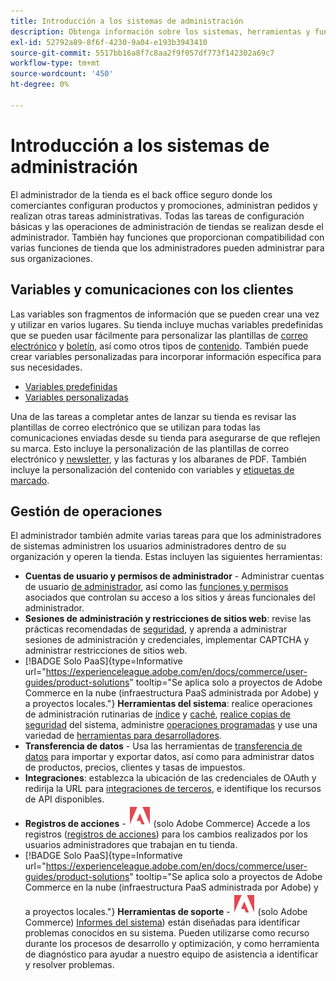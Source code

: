 ```yaml
---
title: Introducción a los sistemas de administración
description: Obtenga información sobre los sistemas, herramientas y funciones que el administrador de la tienda puede utilizar para administrar de forma eficaz los sitios, los datos, las integraciones y los usuarios administradores.
exl-id: 52792a89-8f6f-4230-9a04-e193b3943410
source-git-commit: 5517bb16a8f7c8aa2f9f057df773f142302a69c7
workflow-type: tm+mt
source-wordcount: '450'
ht-degree: 0%

---
```


# Introducción a los sistemas de administración

El administrador de la tienda es el back office seguro donde los comerciantes configuran productos y promociones, administran pedidos y realizan otras tareas administrativas. Todas las tareas de configuración básicas y las operaciones de administración de tiendas se realizan desde el administrador. También hay funciones que proporcionan compatibilidad con varias funciones de tienda que los administradores pueden administrar para sus organizaciones.

## Variables y comunicaciones con los clientes

Las variables son fragmentos de información que se pueden crear una vez y utilizar en varios lugares. Su tienda incluye muchas variables predefinidas que se pueden usar fácilmente para personalizar las plantillas de [correo electrónico](email-templates.md) y [boletín](../merchandising-promotions/newsletter-template.md), así como otros tipos de [contenido](../content-design/introduction.md#content). También puede crear variables personalizadas para incorporar información específica para sus necesidades.

- [Variables predefinidas](variables-predefined.md)
- [Variables personalizadas](variables-custom.md)

Una de las tareas a completar antes de lanzar su tienda es revisar las plantillas de correo electrónico que se utilizan para todas las comunicaciones enviadas desde su tienda para asegurarse de que reflejen su marca. Esto incluye la personalización de las plantillas de correo electrónico y [newsletter](../merchandising-promotions/newsletter-template.md), y las facturas y los albaranes de PDF. También incluye la personalización del contenido con variables y [etiquetas de marcado](markup-tags.md).

## Gestión de operaciones

El administrador también admite varias tareas para que los administradores de sistemas administren los usuarios administradores dentro de su organización y operen la tienda. Estas incluyen las siguientes herramientas:

- **Cuentas de usuario y permisos de administrador** - Administrar cuentas de usuario [de administrador](permissions-users-all.md), así como las [funciones y permisos](permissions-user-roles.md) asociados que controlan su acceso a los sitios y áreas funcionales del administrador.
- **Sesiones de administración y restricciones de sitios web**: revise las prácticas recomendadas de [seguridad](security.md), y aprenda a administrar sesiones de administración y credenciales, implementar CAPTCHA y administrar restricciones de sitios web.
- [!BADGE Solo PaaS]{type=Informative url="https://experienceleague.adobe.com/en/docs/commerce/user-guides/product-solutions" tooltip="Se aplica solo a proyectos de Adobe Commerce en la nube (infraestructura PaaS administrada por Adobe) y a proyectos locales."} **Herramientas del sistema**: realice operaciones de administración rutinarias de [índice](index-management.md) y [caché](cache-management.md), [realice copias de seguridad](backups.md) del sistema, administre [operaciones programadas](data-scheduled-import-export.md) y use una variedad de [herramientas para desarrolladores](developer-tools.md).
- **Transferencia de datos** - Usa las herramientas de [transferencia de datos](data-transfer.md) para importar y exportar datos, así como para administrar datos de productos, precios, clientes y tasas de impuestos.
- **Integraciones**: establezca la ubicación de las credenciales de OAuth y redirija la URL para [integraciones de terceros](integrations.md), e identifique los recursos de API disponibles.
- **Registros de acciones** - ![Adobe Commerce](../assets/adobe-logo.svg) (solo Adobe Commerce) Accede a los registros ([registros de acciones](action-log.md)) para los cambios realizados por los usuarios administradores que trabajan en tu tienda.
- [!BADGE Solo PaaS]{type=Informative url="https://experienceleague.adobe.com/en/docs/commerce/user-guides/product-solutions" tooltip="Se aplica solo a proyectos de Adobe Commerce en la nube (infraestructura PaaS administrada por Adobe) y a proyectos locales."} **Herramientas de soporte** - ![Adobe Commerce](../assets/adobe-logo.svg) (solo Adobe Commerce) [Informes del sistema](support.md#access-system-reports)) están diseñadas para identificar problemas conocidos en su sistema. Pueden utilizarse como recurso durante los procesos de desarrollo y optimización, y como herramienta de diagnóstico para ayudar a nuestro equipo de asistencia a identificar y resolver problemas.
